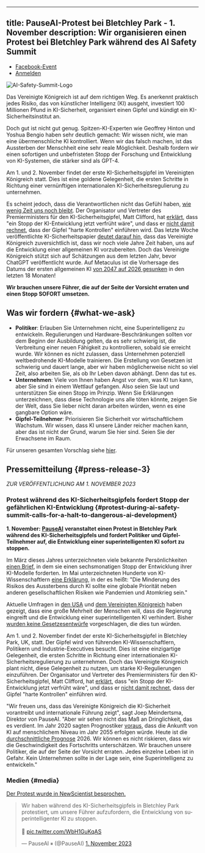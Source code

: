 

---
title: PauseAI-Protest bei Bletchley Park - 1. November
description: Wir organisieren einen Protest bei Bletchley Park während des AI Safety Summit
---
<script>
    import WidgetConsent from '$lib/components/widget-consent/WidgetConsent.svelte'
</script>

- [Facebook-Event](https://www.facebook.com/events/347499967619516/347499967619516)
- [Anmelden](https://www.mixily.com/event/4419031774197158693)

![AI-Safety-Summit-Logo](https://github.com/joepio/pauseai/assets/47218308/4b8fe05f-3f8f-4f71-87a6-d273d67ae599)

Das Vereinigte Königreich ist auf dem richtigen Weg. Es anerkennt praktisch jedes Risiko, das von künstlicher Intelligenz (KI) ausgeht, investiert 100 Millionen Pfund in KI-Sicherheit, organisiert einen Gipfel und kündigt ein KI-Sicherheitsinstitut an.

Doch gut ist nicht gut genug. Spitzen-KI-Experten wie Geoffrey Hinton und Yoshua Bengio haben sehr deutlich gemacht: Wir wissen nicht, wie man eine übermenschliche KI kontrolliert. Wenn wir das falsch machen, ist das Aussterben der Menschheit eine sehr reale Möglichkeit. Deshalb fordern wir einen sofortigen und unbefristeten Stopp der Forschung und Entwicklung von KI-Systemen, die stärker sind als GPT-4.

Am 1. und 2. November findet der erste KI-Sicherheitsgipfel im Vereinigten Königreich statt.
Dies ist eine goldene Gelegenheit, die ersten Schritte in Richtung einer vernünftigen internationalen KI-Sicherheitsregulierung zu unternehmen.

Es scheint jedoch, dass die Verantwortlichen nicht das Gefühl haben, [wie wenig Zeit uns noch bleibt](/urgency).
Der Organisator und Vertreter des Premierministers für den KI-Sicherheitsgipfel, Matt Clifford, hat [erklärt](https://twitter.com/PauseAI/status/1709845853668553065), dass "ein Stopp der KI-Entwicklung jetzt verfrüht wäre", und dass er [nicht damit rechnet](https://twitter.com/matthewclifford/status/1708819574739587356), dass der Gipfel "harte Kontrollen" einführen wird.
Das letzte Woche veröffentlichte KI-Sicherheitspapier [deutet darauf hin](https://twitter.com/PauseAI/status/1717474950557090151), dass das Vereinigte Königreich zuversichtlich ist, dass wir noch viele Jahre Zeit haben, uns auf die Entwicklung einer allgemeinen KI vorzubereiten.
Doch das Vereinigte Königreich stützt sich auf Schätzungen aus dem letzten Jahr, bevor ChatGPT veröffentlicht wurde.
Auf Metaculus ist die Vorhersage des Datums der ersten allgemeinen KI [von 2047 auf 2026 gesunken](https://metaculus.com/questions/3479/date-weakly-general-ai-is-publicly-known/) in den letzten 18 Monaten!

**Wir brauchen unsere Führer, die auf der Seite der Vorsicht erraten und einen Stopp SOFORT umsetzen.**

## Was wir fordern {#what-we-ask}

- **Politiker**: Erlauben Sie Unternehmen nicht, eine Superintelligenz zu entwickeln. Regulierungen und Hardware-Beschränkungen sollten vor dem Beginn der Ausbildung gelten, da es sehr schwierig ist, die Verbreitung einer neuen Fähigkeit zu kontrollieren, sobald sie erreicht wurde. Wir können es nicht zulassen, dass Unternehmen potenziell weltbedrohende KI-Modelle trainieren. Die Erstellung von Gesetzen ist schwierig und dauert lange, aber wir haben möglicherweise nicht so viel Zeit, also arbeiten Sie, als ob Ihr Leben davon abhängt. Denn das tut es.
- **Unternehmen**: Viele von Ihnen haben Angst vor dem, was KI tun kann, aber Sie sind in einem Wettlauf gefangen. Also seien Sie laut und unterstützen Sie einen Stopp im Prinzip. Wenn Sie Erklärungen unterzeichnen, dass diese Technologie uns alle töten könnte, zeigen Sie der Welt, dass Sie lieber nicht daran arbeiten würden, wenn es eine gangbare Option wäre.
- **Gipfel-Teilnehmer**: Priorisieren Sie Sicherheit vor wirtschaftlichem Wachstum. Wir wissen, dass KI unsere Länder reicher machen kann, aber das ist nicht der Grund, warum Sie hier sind. Seien Sie der Erwachsene im Raum.

Für unseren gesamten Vorschlag siehe [hier](/proposal).

## Pressemitteilung {#press-release-3}

_ZUR VERÖFFENTLICHUNG AM 1. NOVEMBER 2023_

### Protest während des KI-Sicherheitsgipfels fordert Stopp der gefährlichen KI-Entwicklung {#protest-during-ai-safety-summit-calls-for-a-halt-to-dangerous-ai-development}

**1. November:** [**PauseAI**](https://pauseai.info/) **veranstaltet einen Protest in Bletchley Park während des KI-Sicherheitsgipfels und fordert Politiker und Gipfel-Teilnehmer auf, die Entwicklung einer superintelligenten KI sofort zu stoppen.**

Im März dieses Jahres unterzeichneten viele bekannte Persönlichkeiten [einen Brief](https://futureoflife.org/open-letter/pause-giant-ai-experiments/#:~:text=We%20call%20on%20all%20AI,more%20powerful%20than%20GPT%2D4.&text=AI%20systems%20with%20human%2Dcompetitive,acknowledged%20by%20top%20AI%20labs.), in dem sie einen sechsmonatigen Stopp der Entwicklung ihrer KI-Modelle forderten. Im Mai unterzeichneten Hunderte von KI-Wissenschaftlern [eine Erklärung](https://www.safe.ai/statement-on-ai-risk), in der es heißt: "Die Minderung des Risikos des Aussterbens durch KI sollte eine globale Priorität neben anderen gesellschaftlichen Risiken wie Pandemien und Atomkrieg sein."

Aktuelle Umfragen in [den USA](https://www.vox.com/future-perfect/2023/9/19/23879648/americans-artificial-general-intelligence-ai-policy-poll) und [dem Vereinigten Königreich](https://inews.co.uk/news/politics/voters-deepfakes-ban-ai-intelligent-humans-2708693) haben gezeigt, dass eine große Mehrheit der Menschen will, dass die Regierung eingreift und die Entwicklung einer superintelligenten KI verhindert. Bisher [wurden keine Gesetzesentwürfe](https://twitter.com/PauseAI/status/1706605169608159458) vorgeschlagen, die dies tun würden.

Am 1. und 2. November findet der erste KI-Sicherheitsgipfel in Bletchley Park, UK, statt.
Der Gipfel wird von führenden KI-Wissenschaftlern, Politikern und Industrie-Executives besucht.
Dies ist eine einzigartige Gelegenheit, die ersten Schritte in Richtung einer internationalen KI-Sicherheitsregulierung zu unternehmen.
Doch das Vereinigte Königreich plant nicht, diese Gelegenheit zu nutzen, um starke KI-Regulierungen einzuführen.
Der Organisator und Vertreter des Premierministers für den KI-Sicherheitsgipfel, Matt Clifford, hat [erklärt](https://twitter.com/PauseAI/status/1709845853668553065), dass "ein Stopp der KI-Entwicklung jetzt verfrüht wäre", und dass er [nicht damit rechnet](https://twitter.com/matthewclifford/status/1708819574739587356), dass der Gipfel "harte Kontrollen" einführen wird.

"Wir freuen uns, dass das Vereinigte Königreich die KI-Sicherheit vorantreibt und internationale Führung zeigt", sagt Joep Meindertsma, Direktor von PauseAI. "Aber wir sehen nicht das Maß an Dringlichkeit, das es verdient. Im Jahr 2020 sagten Prognostiker [voraus](https://www.metaculus.com/questions/3479/date-weakly-general-ai-is-publicly-known/), dass die Ankunft von KI auf menschlichem Niveau im Jahr 2055 erfolgen würde. Heute ist die [durchschnittliche Prognose](https://www.metaculus.com/questions/3479/date-weakly-general-ai-is-publicly-known/) 2026. Wir können es nicht riskieren, dass wir die Geschwindigkeit des Fortschritts unterschätzen. Wir brauchen unsere Politiker, die auf der Seite der Vorsicht erraten. Jedes einzelne Leben ist in Gefahr. Kein Unternehmen sollte in der Lage sein, eine Superintelligenz zu entwickeln."

### Medien {#media}

[Der Protest wurde in NewScientist besprochen.](https://www.newscientist.com/article/2400626-uk-ai-summit-is-a-photo-opportunity-not-an-open-debate-critics-say/)

<WidgetConsent>
<div><blockquote class="twitter-tweet"><p lang="en" dir="ltr">Wir haben während des KI-Sicherheitsgipfels in Bletchley Park protestiert, um unsere Führer aufzufordern, die Entwicklung von superintelligenter KI zu stoppen. <br><br>🧵 <a href="https://t.co/WbH1GuKqAS">pic.twitter.com/WbH1GuKqAS</a></p>&mdash; PauseAI ⏸ (@PauseAI) <a href="https://twitter.com/PauseAI/status/1719740149905400128?ref_src=twsrc%5Etfw">1. November 2023</a></blockquote> <script async src="https://platform.twitter.com/widgets.js" charset="utf-8"></script></div>
</WidgetConsent>